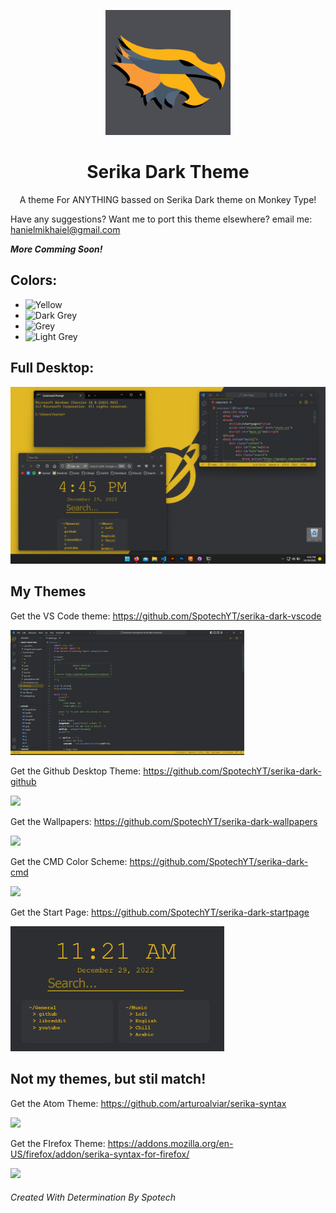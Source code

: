 <p align="center"><img src="https://raw.githubusercontent.com/SpotechYT/Serika-Dark/main/Logo.jpg" height="200"></p>
<h1 align="center">Serika Dark Theme</h1>
<p align="center">A theme For ANYTHING bassed on Serika Dark theme on Monkey Type!</p>

Have any suggestions? Want me to port this theme elsewhere? email me: hanielmikhaiel@gmail.com

***More Comming Soon!***

## Colors:
  - ![Yellow](https://img.shields.io/badge/Yellow-%23e2b714-%23e2b714)
  - ![Dark Grey](https://img.shields.io/badge/Dark%20Grey-%232c2e31-%232c2e31)
  - ![Grey](https://img.shields.io/badge/Grey-%23323437-%23323437)
  - ![Light Grey](https://img.shields.io/badge/Light%20Grey-%23646669-%23646669)

## Full Desktop: 

![Desktop](https://raw.githubusercontent.com/SpotechYT/Serika-Dark/main/Desktop.png)

## My Themes
Get the VS Code theme: https://github.com/SpotechYT/serika-dark-vscode
<p><img src="https://raw.githubusercontent.com/SpotechYT/serika-dark-vscode/main/assets/example_python.png" height="200"></p>

Get the Github Desktop Theme: https://github.com/SpotechYT/serika-dark-github
<p><img src="https://raw.githubusercontent.com/SpotechYT/serika-dark-github/main/Screenshot.png" height="200"></p>

Get the Wallpapers: https://github.com/SpotechYT/serika-dark-wallpapers
<p><img src="https://raw.githubusercontent.com/SpotechYT/serika-dark-wallpapers/main/Collage.jpg" height="200"></p>

Get the CMD Color Scheme: https://github.com/SpotechYT/serika-dark-cmd
<p><img src="https://raw.githubusercontent.com/SpotechYT/serika-dark-cmd/main/assets/Screenshot.png" height="200"></p>

Get the Start Page: https://github.com/SpotechYT/serika-dark-startpage
<p><img src="https://raw.githubusercontent.com/SpotechYT/serika-dark-startpage/main/Screenshot.png" height="200"></p>

## Not my themes, but stil match!
Get the Atom Theme: https://github.com/arturoalviar/serika-syntax
<p><img src="https://camo.githubusercontent.com/9ea141f634d5aafe3dee307fd0056ff588f7354fdc3e8adb623268dc33b55368/68747470733a2f2f692e696d6775722e636f6d2f4831314a67304f2e706e67" height="200"></p>

Get the FIrefox Theme: https://addons.mozilla.org/en-US/firefox/addon/serika-syntax-for-firefox/
<p><img src="https://addons.mozilla.org/user-media/version-previews/full/3920/3920831.svg?modified=1667665353"></p>

###### Created With Determination By Spotech
